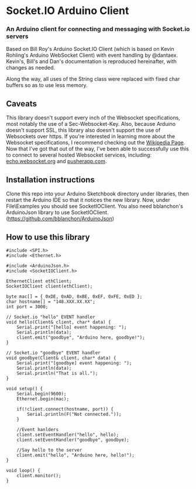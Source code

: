 # Socket.IO Arduino Client
### An Arduino client for connecting and messaging with Socket.io servers

Based on Bill Roy's Arduino Socket.IO Client (which is based on Kevin Rohling's Arduino WebSocket Client) with event handling by @dantaex. Kevin's, Bill's and Dan's documentation is reproduced hereinafter, with changes as needed.

Along the way, all uses of the String class were replaced with fixed char buffers so as to use less memory.

## Caveats

This library doesn't support every inch of the Websocket specifications, most notably the use of a Sec-Websocket-Key. Also, because Arduino doesn't support SSL, this library also doesn't support the use of Websockets over https. If you're interested in learning more about the Websocket specifications, I recommend checking out the [Wikipedia Page](http://en.wikipedia.org/wiki/WebSocket). Now that I've got that out of the way, I've been able to successfully use this to connect to several hosted Websocket services, including: [echo.websocket.org](http://websocket.org/echo.html) and [pusherapp.com](http://pusherapp.com).

## Installation instructions

Clone this repo into your Arduino Sketchbook directory under libraries, then restart the Arduino IDE so that it notices the new library.  Now, under File\Examples you should see SocketIOClient.
You also need bblanchon's ArduinoJson library to use SocketIOClient. (https://github.com/bblanchon/ArduinoJson)

## How to use this library

```
#include <SPI.h>
#include <Ethernet.h>

#include <ArduinoJson.h>
#include <SocketIOClient.h>

EthernetClient ethClient;
SocketIOClient client(ethClient);

byte mac[] = { 0xDE, 0xAD, 0xBE, 0xEF, 0xFE, 0xED };
char hostname[] = "148.XXX.XX.XX";
int port = 3000;

// Socket.io "hello" EVENT handler
void hello(Client& client, char* data) {
    Serial.print("[hello] event happening: ");
    Serial.println(data);
    client.emit("goodbye", "Arduino here, goodbye!");
}

// Socket.io "goodbye" EVENT handler
void goodbye(Client& client, char* data) {
    Serial.print("[goodbye] event happening: ");
    Serial.println(data);
    Serial.println("That is all.");
}

void setup() {
    Serial.begin(9600);
    Ethernet.begin(mac);

    if(!client.connect(hostname, port)) {
        Serial.println(F("Not connected."));
    }

    //Event hanlders
    client.setEventHandler("hello", hello);
    client.setEventHandler("goodbye", goodbye);

    //Say hello to the server
    client.emit("hello", "Arduino here, hello!");
}

void loop() {
    client.monitor();
}
```